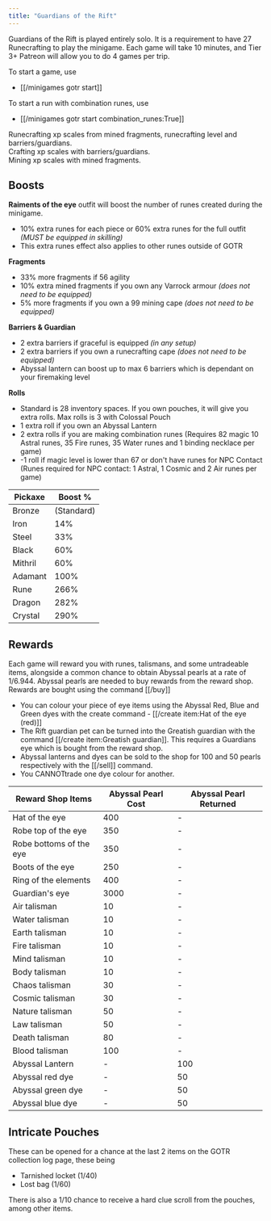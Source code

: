 ```yaml
---
title: "Guardians of the Rift"
---
```


Guardians of the Rift is played entirely solo. It is a requirement to have 27 Runecrafting to play the minigame. Each game will take 10 minutes, and Tier 3+ Patreon will allow you to do 4 games per trip.

To start a game, use

- [[/minigames gotr start]]

To start a run with combination runes, use

- [[/minigames gotr start combination_runes\:True]]

Runecrafting xp scales from mined fragments, runecrafting level and barriers/guardians.\
Crafting xp scales with barriers/guardians.\
Mining xp scales with mined fragments.

## **Boosts**

**Raiments of the eye** outfit will boost the number of runes created during the minigame.

- 10% extra runes for each piece or 60% extra runes for the full outfit _(MUST be equipped in skilling)_
- This extra runes effect also applies to other runes outside of GOTR

**Fragments**

- 33% more fragments if 56 agility
- 10% extra mined fragments if you own any Varrock armour _(does not need to be equipped)_
- 5% more fragments if you own a 99 mining cape _(does not need to be equipped)_

**Barriers & Guardian**

- 2 extra barriers if graceful is equipped _(in any setup)_
- 2 extra barriers if you own a runecrafting cape _(does not need to be equipped)_
- Abyssal lantern can boost up to max 6 barriers which is dependant on your firemaking level

**Rolls**

- Standard is 28 inventory spaces. If you own pouches, it will give you extra rolls. Max rolls is 3 with Colossal Pouch
- 1 extra roll if you own an Abyssal Lantern
- 2 extra rolls if you are making combination runes (Requires 82 magic 10 Astral runes, 35 Fire runes, 35 Water runes and 1 binding necklace per game)
- \-1 roll if magic level is lower than 67 or don't have runes for NPC Contact\
  (Runes required for NPC contact: 1 Astral, 1 Cosmic and 2 Air runes per game)

| Pickaxe | Boost %    |
| ------- | ---------- |
| Bronze  | (Standard) |
| Iron    | 14%        |
| Steel   | 33%        |
| Black   | 60%        |
| Mithril | 60%        |
| Adamant | 100%       |
| Rune    | 266%       |
| Dragon  | 282%       |
| Crystal | 290%       |

## Rewards

Each game will reward you with runes, talismans, and some untradeable items, alongside a common chance to obtain Abyssal pearls at a rate of 1/6.944. Abyssal pearls are needed to buy rewards from the reward shop. Rewards are bought using the command [[/buy]]

- You can colour your piece of eye items using the Abyssal Red, Blue and Green dyes with the create command - [[/create item\:Hat of the eye (red)]]
- The Rift guardian pet can be turned into the Greatish guardian with the command [[/create item\:Greatish guardian]]. This requires a Guardians eye which is bought from the reward shop.
- Abyssal lanterns and dyes can be sold to the shop for 100 and 50 pearls respectively with the [[/sell]] command.
- You CANNOTtrade one dye colour for another.

| **Reward Shop Items**   | **Abyssal Pearl Cost** | **Abyssal Pearl Returned** |
| ----------------------- | ---------------------- | -------------------------- |
| Hat of the eye          | 400                    | -                          |
| Robe top of the eye     | 350                    | -                          |
| Robe bottoms of the eye | 350                    | -                          |
| Boots of the eye        | 250                    | -                          |
| Ring of the elements    | 400                    | -                          |
| Guardian's eye          | 3000                   | -                          |
| Air talisman            | 10                     | -                          |
| Water talisman          | 10                     | -                          |
| Earth talisman          | 10                     | -                          |
| Fire talisman           | 10                     | -                          |
| Mind talisman           | 10                     | -                          |
| Body talisman           | 10                     | -                          |
| Chaos talisman          | 30                     | -                          |
| Cosmic talisman         | 30                     | -                          |
| Nature talisman         | 50                     | -                          |
| Law talisman            | 50                     | -                          |
| Death talisman          | 80                     | -                          |
| Blood talisman          | 100                    | -                          |
| Abyssal Lantern         | -                      | 100                        |
| Abyssal red dye         | -                      | 50                         |
| Abyssal green dye       | -                      | 50                         |
| Abyssal blue dye        | -                      | 50                         |

## Intricate Pouches

These can be opened for a chance at the last 2 items on the GOTR collection log page, these being

- Tarnished locket (1/40)
- Lost bag (1/60)

There is also a 1/10 chance to receive a hard clue scroll from the pouches, among other items.
